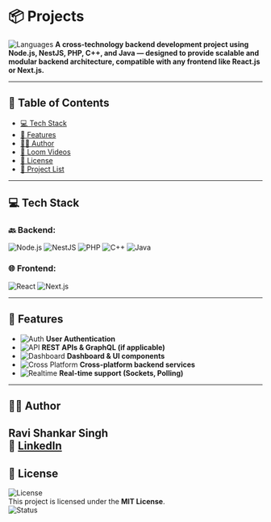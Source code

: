 # 📦 Projects
![Languages](https://img.shields.io/badge/code-MultiLanguage-blue)
**A cross-technology backend development project using Node.js, NestJS, PHP, C++, and Java — designed to provide scalable and modular backend architecture, compatible with any frontend like React.js or Next.js.**

---

## 📑 Table of Contents

- [💻 Tech Stack](#-tech-stack)
- [📝 Features](#-features)
- [👨‍💻 Author](#-author)
- [🧠 Loom Videos](#-project-list)
- [📜 License](#-license)
- [🧠 Project List](#-project-list)

---

## 💻 Tech Stack

### 🔙 Backend:
![Node.js](https://img.shields.io/badge/Backend-Node.js-brightgreen)
![NestJS](https://img.shields.io/badge/Backend-NestJS-red)
![PHP](https://img.shields.io/badge/Backend-PHP-blue)
![C++](https://img.shields.io/badge/Backend-C++-orange)
![Java](https://img.shields.io/badge/Backend-Java-lightgrey)

### 🌐 Frontend:
![React](https://img.shields.io/badge/Frontend-React-blue)
![Next.js](https://img.shields.io/badge/Frontend-Next.js-black)

---

## 📝 Features

- ![Auth](https://img.shields.io/badge/Auth-Enabled-brightgreen) **User Authentication**
- ![API](https://img.shields.io/badge/API-REST%20%26%20GraphQL-khaki) **REST APIs & GraphQL (if applicable)**
- ![Dashboard](https://img.shields.io/badge/UI-Dashboard%20Components-blueviolet) **Dashboard & UI components**
- ![Cross Platform](https://img.shields.io/badge/Backend-CrossPlatform-informational) **Cross-platform backend services**
- ![Realtime](https://img.shields.io/badge/Realtime-Sockets%20%26%20Polling-critical) **Real-time support (Sockets, Polling)**

---

## 👨‍💻 Author

**Ravi Shankar Singh**  
🔗 [LinkedIn](https://www.linkedin.com/in/ravishankarsinghsde)
---

## 📜 License

![License](https://img.shields.io/badge/License-MIT-yellow)  
This project is licensed under the **MIT License**.  
![Status](https://img.shields.io/badge/Maintained-Yes-success)





















